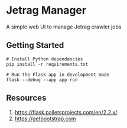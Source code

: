 # Jetrag Manager

A simple web UI to manage Jetrag crawler jobs

## Getting Started

```
# Install Python dependancies
pip install -r requirements.txt

# Run the Flask app in development mode
flask --debug --app app run
```

## Resources

1. https://flask.palletsprojects.com/en/2.2.x/
1. https://getbootstrap.com